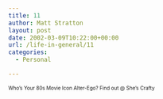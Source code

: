```yaml
---
title: 11
author: Matt Stratton
layout: post
date: 2002-03-09T10:22:00+00:00
url: /life-in-general/11
categories:
  - Personal

---
```

<font size="1">Who&#8217;s Your 80s Movie Icon Alter-Ego? Find out @ She&#8217;s Crafty</p>